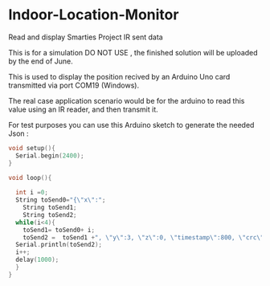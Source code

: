 Indoor-Location-Monitor
=======================

Read and display Smarties Project IR sent data


This is for a simulation DO NOT USE , the finished solution will be uploaded by the end of June.


This is used to display the position recived by an Arduino Uno card transmitted via port COM19 (Windows).

The real case application scenario would be for the arduino to read this value using an IR reader, and then transmit it.


For test purposes you can use this Arduino sketch to generate the needed Json :


```C
void setup(){
  Serial.begin(2400);
}

void loop(){
  
  int i =0;
  String toSend0="{\"x\":";
    String toSend1;
    String toSend2;
  while(i<4){
    toSend1= toSend0+ i;
    toSend2 =  toSend1 +", \"y\":3, \"z\":0, \"timestamp\":800, \"crc\":39763}";
  Serial.println(toSend2);
  i++;
  delay(1000);
  }
}


```
